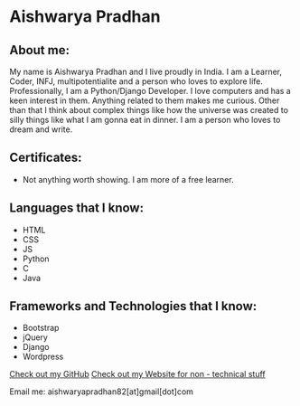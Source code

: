 # Aishwarya Pradhan

## About me:

My name is Aishwarya Pradhan and I live proudly in India. I am a Learner, Coder,  INFJ, multipotentialite and a person who loves to explore life. Professionally, I am a Python/Django Developer. I love computers and has a keen interest in them. Anything related to them makes me curious. Other than that I think about complex things like how the universe was created to silly things like what I am gonna eat in dinner. I am a person who loves to dream and write.

## Certificates:
- Not anything worth showing. I am more of a free learner.

## Languages that I know:

- HTML
- CSS
- JS
- Python
- C
- Java


## Frameworks and Technologies that I know:

- Bootstrap
- jQuery
- Django
- Wordpress



[Check out my GitHub](https://github.com/aishwaryapradhan)
[Check out my Website for non - technical stuff](http://introvertedgeek.com)

Email me: aishwaryapradhan82[at]gmail[dot]com

